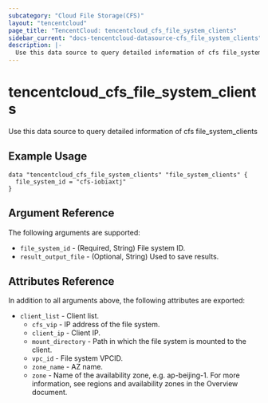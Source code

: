 ```yaml
---
subcategory: "Cloud File Storage(CFS)"
layout: "tencentcloud"
page_title: "TencentCloud: tencentcloud_cfs_file_system_clients"
sidebar_current: "docs-tencentcloud-datasource-cfs_file_system_clients"
description: |-
  Use this data source to query detailed information of cfs file_system_clients
---
```


# tencentcloud_cfs_file_system_clients

Use this data source to query detailed information of cfs file_system_clients

## Example Usage

```hcl
data "tencentcloud_cfs_file_system_clients" "file_system_clients" {
  file_system_id = "cfs-iobiaxtj"
}
```

## Argument Reference

The following arguments are supported:

* `file_system_id` - (Required, String) File system ID.
* `result_output_file` - (Optional, String) Used to save results.

## Attributes Reference

In addition to all arguments above, the following attributes are exported:

* `client_list` - Client list.
  * `cfs_vip` - IP address of the file system.
  * `client_ip` - Client IP.
  * `mount_directory` - Path in which the file system is mounted to the client.
  * `vpc_id` - File system VPCID.
  * `zone_name` - AZ name.
  * `zone` - Name of the availability zone, e.g. ap-beijing-1. For more information, see regions and availability zones in the Overview document.



